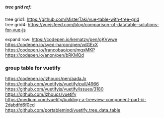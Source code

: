 ##### tree grid ref:

tree grid1: https://github.com/MisterTaki/vue-table-with-tree-grid  
tree grid4: https://vuejsfeed.com/blog/comparison-of-datatable-solutions-for-vue-js  

expand row:
https://codepen.io/kematzy/pen/gKVwwe  
https://codepen.io/syed-haroon/pen/vdGExX  
https://codepen.io/francobao/pen/mqxMKP  
https://codepen.io/anon/pen/bRKMQd


### group table for vuetify
https://codepen.io/lzhoucs/pen/aadaJx  
https://github.com/vuetifyjs/vuetify/pull/4966  
https://github.com/vuetifyjs/vuetify/issues/3180  
https://github.com/lzhoucs/vuetify  
https://medium.com/vuetify/building-a-treeview-component-part-iii-2dabdfd6f0cd  
https://github.com/portablemind/vuetify_tree_data_table  
